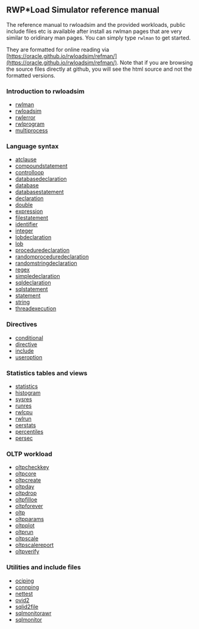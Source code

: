 ## RWP\*Load Simulator reference manual

The reference manual to rwloadsim and the provided workloads,
public include files etc is available after install as
rwlman pages that are very similar to oridinary man pages.
You can simply type ```rwlman``` to get started.

They are formatted for online reading
via [https://oracle.github.io/rwloadsim/refman/](https://oracle.github.io/rwloadsim/refman/).
Note that if you are browsing the source files directly at github, you will see the html
source and not the formatted versions.

### Introduction to rwloadsim

* [rwlman](rwlman.html)
* [rwloadsim](rwloadsim.html)
* [rwlerror](rwlerror.html)
* [rwlprogram](rwlprogram.html)
* [multiprocess](multiprocess.html)

### Language syntax

* [atclause](atclause.html)
* [compoundstatement](compoundstatement.html)
* [controlloop](controlloop.html)
* [databasedeclaration](databasedeclaration.html)
* [database](database.html)
* [databasestatement](databasestatement.html)
* [declaration](declaration.html)
* [double](double.html)
* [expression](expression.html)
* [filestatement](filestatement.html)
* [identifier](identifier.html)
* [integer](integer.html)
* [lobdeclaration](lobdeclaration.html)
* [lob](lob.html)
* [proceduredeclaration](proceduredeclaration.html)
* [randomproceduredeclaration](randomproceduredeclaration.html)
* [randomstringdeclaration](randomstringdeclaration.html)
* [regex](regex.html)
* [simpledeclaration](simpledeclaration.html)
* [sqldeclaration](sqldeclaration.html)
* [sqlstatement](sqlstatement.html)
* [statement](statement.html)
* [string](string.html)
* [threadexecution](threadexecution.html)

### Directives

* [conditional](conditional.html)
* [directive](directive.html)
* [include](include.html)
* [useroption](useroption.html)

### Statistics tables and views

* [statistics](statistics.html)
* [histogram](histogram.html)
* [sysres](sysres.html)
* [runres](runres.html)
* [rwlcpu](rwlcpu.html)
* [rwlrun](rwlrun.html)
* [oerstats](oerstats.html)
* [percentiles](percentiles.html)
* [persec](persec.html)

### OLTP workload

* [oltpcheckkey](oltpcheckkey.html)
* [oltpcore](oltpcore.html)
* [oltpcreate](oltpcreate.html)
* [oltpday](oltpday.html)
* [oltpdrop](oltpdrop.html)
* [oltpfilloe](oltpfilloe.html)
* [oltpforever](oltpforever.html)
* [oltp](oltp.html)
* [oltpparams](oltpparams.html)
* [oltpplot](oltpplot.html)
* [oltprun](oltprun.html)
* [oltpscale](oltpscale.html)
* [oltpscalereport](oltpscalereport.html)
* [oltpverify](oltpverify.html)

### Utilities and include files

* [ociping](ociping.html)
* [connping](connping.html)
* [nettest](nettest.html)
* [ovid2](ovid2.html)
* [sqlid2file](sqlid2file.html)
* [sqlmonitorawr](sqlmonitorawr.html)
* [sqlmonitor](sqlmonitor.html)
